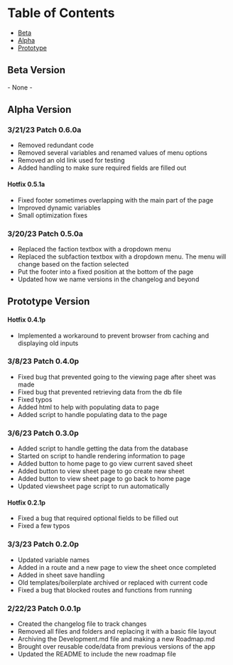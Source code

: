 # Table of Contents
- [Beta](#Beta)
- [Alpha](#Alpha)
- [Prototype](#Prototype)

## Beta Version
\- None -

## Alpha Version
### 3/21/23 Patch 0.6.0a
- Removed redundant code
- Removed several variables and renamed values of menu options
- Removed an old link used for testing
- Added handling to make sure required fields are filled out
#### Hotfix 0.5.1a
- Fixed footer sometimes overlapping with the main part of the page
- Improved dynamic variables
- Small optimization fixes
### 3/20/23 Patch 0.5.0a
- Replaced the faction textbox with a dropdown menu
- Replaced the subfaction textbox with a dropdown menu. The menu will change based on the faction selected
- Put the footer into a fixed position at the bottom of the page
- Updated how we name versions in the changelog and beyond
## Prototype Version
#### Hotfix 0.4.1p
- Implemented a workaround to prevent browser from caching and displaying old inputs
### 3/8/23 Patch 0.4.0p
- Fixed bug that prevented going to the viewing page after sheet was made
- Fixed bug that prevented retrieving data from the db file
- Fixed typos
- Added html to help with populating data to page
- Added script to handle populating data to the page
### 3/6/23 Patch 0.3.0p
- Added script to handle getting the data from the database
- Started on script to handle rendering information to page
- Added button to home page to go view current saved sheet
- Added button to view sheet page to go create new sheet
- Added button to view sheet page to go back to home page
- Updated viewsheet page script to run automatically
#### Hotfix 0.2.1p
- Fixed a bug that required optional fields to be filled out
- Fixed a few typos
### 3/3/23 Patch 0.2.0p
- Updated variable names
- Added in a route and a new page to view the sheet once completed
- Added in sheet save handling
- Old templates/boilerplate archived or replaced with current code
- Fixed a bug that blocked routes and functions from running
### 2/22/23 Patch 0.0.1p
- Created the changelog file to track changes
- Removed all files and folders and replacing it with a basic file layout
- Archiving the Development.md file and making a new Roadmap.md
- Brought over reusable code/data from previous versions of the app
- Updated the README to include the new roadmap file